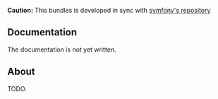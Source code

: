 **Caution:** This bundles is developed in sync with [symfony's repository](https://github.com/symfony/symfony)

Documentation
-------------

The documentation is not yet written.

About
-----

TODO.